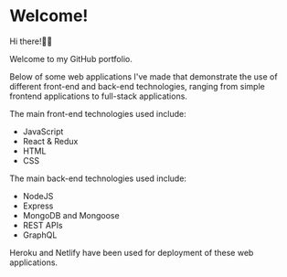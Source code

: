 # Welcome!

Hi there!🙋‍♂️ 

Welcome to my GitHub portfolio. 

Below of some web applications I've made that demonstrate the use of different front-end and back-end technologies, ranging from simple frontend applications to full-stack applications.

The main front-end technologies used include:

- JavaScript
- React & Redux
- HTML
- CSS

The main back-end technologies used include:

- NodeJS
- Express
- MongoDB and Mongoose
- REST APIs
- GraphQL

Heroku and Netlify have been used for deployment of these web applications.